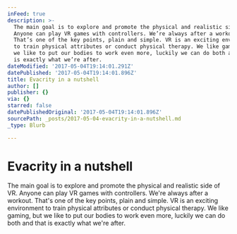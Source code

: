 ```yaml
---
inFeed: true
description: >-
  The main goal is to explore and promote the physical and realistic side of VR.
  Anyone can play VR games with controllers. We’re always after a workout.
  That’s one of the key points, plain and simple. VR is an exciting environment
  to train physical attributes or conduct physical therapy. We like gaming, but
  we like to put our bodies to work even more, luckily we can do both and that
  is exactly what we’re after.
dateModified: '2017-05-04T19:14:01.291Z'
datePublished: '2017-05-04T19:14:01.896Z'
title: Evacrity in a nutshell
author: []
publisher: {}
via: {}
starred: false
datePublishedOriginal: '2017-05-04T19:14:01.896Z'
sourcePath: _posts/2017-05-04-evacrity-in-a-nutshell.md
_type: Blurb

---
```

# Evacrity in a nutshell

The main goal is to explore and promote the physical and realistic side of VR. Anyone can play VR games with controllers. We're always after a workout. That's one of the key points, plain and simple. VR is an exciting environment to train physical attributes or conduct physical therapy. We like gaming, but we like to put our bodies to work even more, luckily we can do both and that is exactly what we're after.